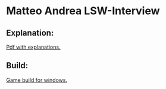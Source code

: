 # Matteo Andrea LSW-Interview

## Explanation:

[Pdf with explanations.](\Doc\Matteo_Andrea_LSW_Interview.pdf)

## Build:

[Game build for windows.](\lsw_build\matteo_andrea_interview.exe)

